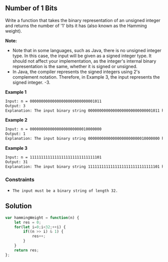 
##    Number of 1 Bits

Write a function that takes the binary representation of an unsigned integer and returns the number of '1' bits it has (also known as the Hamming weight).

**Note:**

- Note that in some languages, such as Java, there is no unsigned integer type. In this case, the input will be given as a signed integer type. It should not affect your implementation, as the integer's internal binary representation is the same, whether it is signed or unsigned.
- In Java, the compiler represents the signed integers using 2's complement notation. Therefore, in Example 3, the input represents the signed integer. -3.
 
 

 


 




**Example 1**
```bash
Input: n = 00000000000000000000000000001011
Output: 3
Explanation: The input binary string 00000000000000000000000000001011 has a total of three '1' bits
```
**Example 2**
```bash
Input: n = 00000000000000000000000010000000
Output: 1
Explanation: The input binary string 00000000000000000000000010000000 has a total of one '1' bit.
```

**Example 3**
```bash
Input: n = 11111111111111111111111111111101
Output: 31
Explanation: The input binary string 11111111111111111111111111111101 has a total of thirty one '1' bits.
```

### Constraints

- ```The input must be a binary string of length 32.```


## Solution

```javascript
var hammingWeight = function(n) {
    let res = 0;
    for(let i=0;i<32;++i) {
        if((n >> i) & 1) {
            res++;
        }
    }
    return res;
};
```
